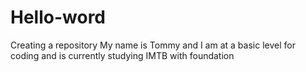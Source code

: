 # Hello-word
Creating a repository 
My name is Tommy and I am at a basic level for coding and is currently studying IMTB with foundation

